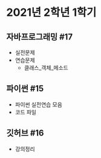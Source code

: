 # 2021년 2학년 1학기

## 자바프로그래밍 #17
- 실전문제
- 연습문제
  - 클래스_객체_메소드
## 파이썬 #15
- 파이썬 실전연습 모음
- 코드 파일
## 깃허브 #16
- 강의정리
